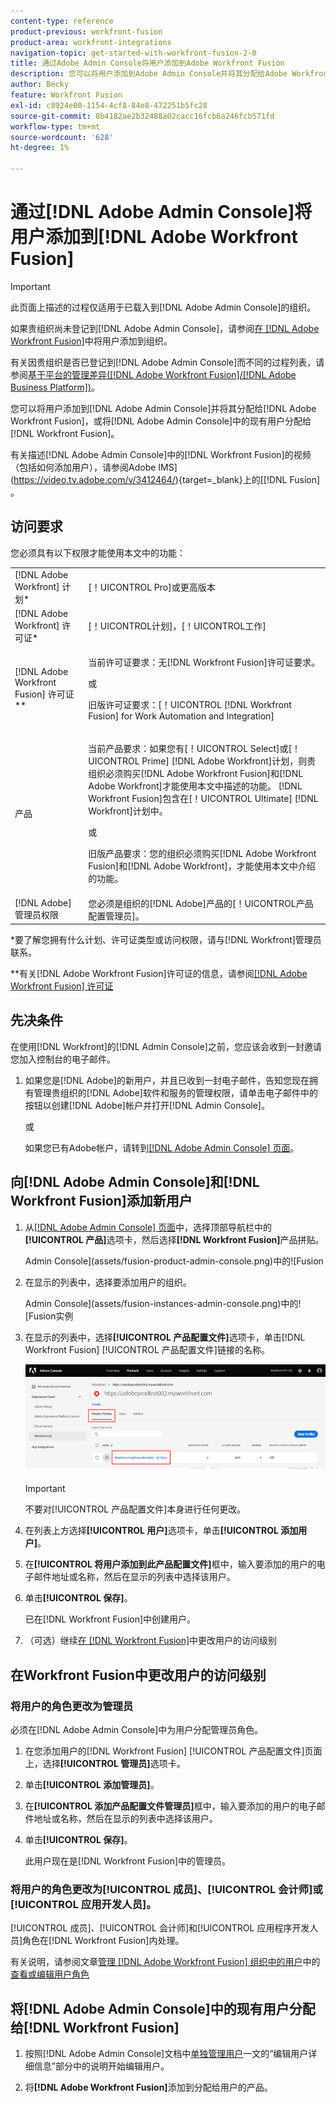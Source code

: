 ```yaml
---
content-type: reference
product-previous: workfront-fusion
product-area: workfront-integrations
navigation-topic: get-started-with-workfront-fusion-2-0
title: 通过Adobe Admin Console将用户添加到Adobe Workfront Fusion
description: 您可以将用户添加到Adobe Admin Console并将其分配给Adobe Workfront Fusion，或将Adobe Admin Console中的现有用户分配给Workfront Fusion。
author: Becky
feature: Workfront Fusion
exl-id: c8924e00-1154-4cf8-84e8-472251b5fc28
source-git-commit: 8b4182ae2b32488a02cacc16fcb6a246fcb571fd
workflow-type: tm+mt
source-wordcount: '628'
ht-degree: 1%

---
```


# 通过[!DNL Adobe Admin Console]将用户添加到[!DNL Adobe Workfront Fusion]

>[!IMPORTANT]
>
>此页面上描述的过程仅适用于已载入到[!DNL Adobe Admin Console]的组织。
>
>如果贵组织尚未登记到[!DNL Adobe Admin Console]，请参阅[在 [!DNL Adobe Workfront Fusion]](../organizations/add-user-to-an-organization.md)中将用户添加到组织。
>
>有关因贵组织是否已登记到[!DNL Adobe Admin Console]而不同的过程列表，请参阅[基于平台的管理差异([!DNL Adobe Workfront Fusion]/[!DNL Adobe Business Platform])](../fusion-in-admin-console/fusion-adobe-admin-console.md)。

您可以将用户添加到[!DNL Adobe Admin Console]并将其分配给[!DNL Adobe Workfront Fusion]，或将[!DNL Adobe Admin Console]中的现有用户分配给[!DNL Workfront Fusion]。

有关描述[!DNL Adobe Admin Console]中的[!DNL Workfront Fusion]的视频（包括如何添加用户），请参阅Adobe IMS](https://video.tv.adobe.com/v/3412464/){target=_blank}上的[[!DNL Fusion] 。

## 访问要求

您必须具有以下权限才能使用本文中的功能：

<table style="table-layout:auto"> 
 <col> 
 <col> 
 <tbody> 
  <tr> 
   <td role="rowheader">[!DNL Adobe Workfront] 计划*</td> 
   <td> <p>[！UICONTROL Pro]或更高版本</p> </td> 
  </tr> 
  <tr data-mc-conditions=""> 
   <td role="rowheader">[!DNL Adobe Workfront] 许可证*</td> 
   <td> <p>[！UICONTROL计划]，[！UICONTROL工作]</p> </td> 
  </tr> 
  <tr> 
   <td role="rowheader">[!DNL Adobe Workfront Fusion] 许可证**</td> 
   <td>
   <p>当前许可证要求：无[!DNL Workfront Fusion]许可证要求。</p>
   <p>或</p>
   <p>旧版许可证要求：[！UICONTROL [!DNL Workfront Fusion] for Work Automation and Integration] </p>
   </td> 
  </tr> 
  <tr> 
   <td role="rowheader">产品</td> 
   <td>
   <p>当前产品要求：如果您有[！UICONTROL Select]或[！UICONTROL Prime] [!DNL Adobe Workfront]计划，则贵组织必须购买[!DNL Adobe Workfront Fusion]和[!DNL Adobe Workfront]才能使用本文中描述的功能。 [!DNL Workfront Fusion]包含在[！UICONTROL Ultimate] [!DNL Workfront]计划中。</p>
   <p>或</p>
   <p>旧版产品要求：您的组织必须购买[!DNL Adobe Workfront Fusion]和[!DNL Adobe Workfront]，才能使用本文中介绍的功能。</p>
   </td> 
  </tr>
   <tr> 
   <td role="rowheader">[!DNL Adobe] 管理员权限</td> 
   <td>您必须是组织的[!DNL Adobe]产品的[！UICONTROL产品配置管理员]。</td> 
  </tr>
  </tbody> 
</table>

&#42;要了解您拥有什么计划、许可证类型或访问权限，请与[!DNL Workfront]管理员联系。

&#42;&#42;有关[!DNL Adobe Workfront Fusion]许可证的信息，请参阅[[!DNL Adobe Workfront Fusion] 许可证](../../workfront-fusion/get-started/license-automation-vs-integration.md)



## 先决条件

在使用[!DNL Workfront]的[!DNL Admin Console]之前，您应该会收到一封邀请您加入控制台的电子邮件。

1. 如果您是[!DNL Adobe]的新用户，并且已收到一封电子邮件，告知您现在拥有管理贵组织的[!DNL Adobe]软件和服务的管理权限，请单击电子邮件中的按钮以创建[!DNL Adobe]帐户并打开[!DNL Admin Console]。

   或

   如果您已有Adobe帐户，请转到[[!DNL Adobe Admin Console] 页面](https://adminconsole.adobe.com/)。


## 向[!DNL Adobe Admin Console]和[!DNL Workfront Fusion]添加新用户

1. 从[[!DNL Adobe Admin Console] 页面](https://adminconsole.adobe.com/)中，选择顶部导航栏中的&#x200B;**[!UICONTROL 产品]**&#x200B;选项卡，然后选择&#x200B;**[!DNL Workfront Fusion]**&#x200B;产品拼贴。

   Admin Console](assets/fusion-product-admin-console.png)中的![Fusion

1. 在显示的列表中，选择要添加用户的组织。

   Admin Console](assets/fusion-instances-admin-console.png)中的![Fusion实例

1. 在显示的列表中，选择&#x200B;**[!UICONTROL 产品配置文件]**&#x200B;选项卡，单击[!DNL Workfront Fusion] [!UICONTROL 产品配置文件]链接的名称。

   ![Workfront Fusion产品配置文件](../../administration-and-setup/add-users/create-and-manage-users/assets/prod-profile-1.png)

   >[!IMPORTANT]
   >
   > 不要对[!UICONTROL 产品配置文件]本身进行任何更改。

1. 在列表上方选择&#x200B;**[!UICONTROL 用户]**&#x200B;选项卡，单击&#x200B;**[!UICONTROL 添加用户]**。

1. 在&#x200B;**[!UICONTROL 将用户添加到此产品配置文件]**&#x200B;框中，输入要添加的用户的电子邮件地址或名称，然后在显示的列表中选择该用户。

1. 单击&#x200B;**[!UICONTROL 保存]**。

   已在[!DNL Workfront Fusion]中创建用户。

   <!--
    >[!IMPORTANT]
    >
    > Do not make any changes to the Product Profile itself.
    -->

1. （可选）继续[在 [!DNL Workfront Fusion]](#change-a-users-access-level-in-workfront-fusion)中更改用户的访问级别

## 在Workfront Fusion中更改用户的访问级别

### 将用户的角色更改为管理员

必须在[!DNL Adobe Admin Console]中为用户分配管理员角色。

1. 在您添加用户的[!DNL Workfront Fusion] [!UICONTROL 产品配置文件]页面上，选择&#x200B;**[!UICONTROL 管理员]**&#x200B;选项卡。

1. 单击&#x200B;**[!UICONTROL 添加管理员]**。

1. 在&#x200B;**[!UICONTROL 添加产品配置文件管理员]**&#x200B;框中，输入要添加的用户的电子邮件地址或名称，然后在显示的列表中选择该用户。

1. 单击&#x200B;**[!UICONTROL 保存]**。

   此用户现在是[!DNL Workfront Fusion]中的管理员。

### 将用户的角色更改为[!UICONTROL 成员]、[!UICONTROL 会计师]或[!UICONTROL 应用开发人员]。

[!UICONTROL 成员]、[!UICONTROL 会计师]和[!UICONTROL 应用程序开发人员]角色在[!DNL Workfront Fusion]内处理。

有关说明，请参阅文章[管理 [!DNL Adobe Workfront Fusion] 组织中的用户](../organizations/manage-fusion-users.md)中的[查看或编辑用户角色](../organizations/manage-fusion-users.md#view-or-edit-user-roles)

## 将[!DNL Adobe Admin Console]中的现有用户分配给[!DNL Workfront Fusion]

1. 按照[!DNL Adobe Admin Console]文档中[单独管理用户](https://helpx.adobe.com/enterprise/using/manage-users-individually.html)一文的“编辑用户详细信息”部分中的说明开始编辑用户。

1. 将&#x200B;**[!DNL Adobe Workfront Fusion]**&#x200B;添加到分配给用户的产品。
